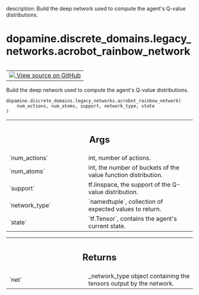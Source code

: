 description: Build the deep network used to compute the agent's Q-value distributions.

<div itemscope itemtype="http://developers.google.com/ReferenceObject">
<meta itemprop="name" content="dopamine.discrete_domains.legacy_networks.acrobot_rainbow_network" />
<meta itemprop="path" content="Stable" />
</div>

# dopamine.discrete_domains.legacy_networks.acrobot_rainbow_network

<!-- Insert buttons and diff -->

<table class="tfo-notebook-buttons tfo-api nocontent" align="left">
<td>
  <a target="_blank" href="https://github.com/google/dopamine/tree/master/dopamine/discrete_domains/legacy_networks.py#L226-L244">
    <img src="https://www.tensorflow.org/images/GitHub-Mark-32px.png" />
    View source on GitHub
  </a>
</td>
</table>



Build the deep network used to compute the agent's Q-value distributions.


<pre class="devsite-click-to-copy prettyprint lang-py tfo-signature-link">
<code>dopamine.discrete_domains.legacy_networks.acrobot_rainbow_network(
    num_actions, num_atoms, support, network_type, state
)
</code></pre>



<!-- Placeholder for "Used in" -->


<!-- Tabular view -->
 <table class="responsive fixed orange">
<colgroup><col width="214px"><col></colgroup>
<tr><th colspan="2"><h2 class="add-link">Args</h2></th></tr>

<tr>
<td>
`num_actions`<a id="num_actions"></a>
</td>
<td>
int, number of actions.
</td>
</tr><tr>
<td>
`num_atoms`<a id="num_atoms"></a>
</td>
<td>
int, the number of buckets of the value function distribution.
</td>
</tr><tr>
<td>
`support`<a id="support"></a>
</td>
<td>
tf.linspace, the support of the Q-value distribution.
</td>
</tr><tr>
<td>
`network_type`<a id="network_type"></a>
</td>
<td>
`namedtuple`, collection of expected values to return.
</td>
</tr><tr>
<td>
`state`<a id="state"></a>
</td>
<td>
`tf.Tensor`, contains the agent's current state.
</td>
</tr>
</table>



<!-- Tabular view -->
 <table class="responsive fixed orange">
<colgroup><col width="214px"><col></colgroup>
<tr><th colspan="2"><h2 class="add-link">Returns</h2></th></tr>

<tr>
<td>
`net`<a id="net"></a>
</td>
<td>
_network_type object containing the tensors output by the network.
</td>
</tr>
</table>

